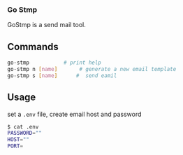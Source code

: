 ### Go Stmp

GoStmp is a send mail tool.

## Commands

```sh
go-stmp           # print help
go-stmp n [name]       # generate a new email template
go-stmp s [name]      #  send eamil
```
## Usage
set a `.env` file, create email host and password

```sh
$ cat .env
PASSWORD=""
HOST=""
PORT=
```

